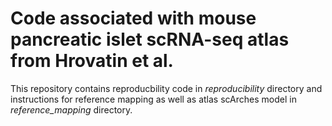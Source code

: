 # Code associated with mouse pancreatic islet scRNA-seq atlas from Hrovatin et al.

This repository contains reproducbility code in *reproducibility* directory and instructions for reference mapping as well as atlas scArches model in 
*reference_mapping* directory.
